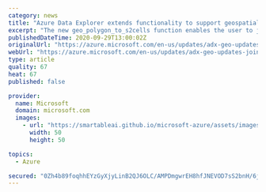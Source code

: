 ```yaml
---
category: news
title: "Azure Data Explorer extends functionality to support geospatial joins"
excerpt: "The new geo_polygon_to_s2cells function enables the user to join vast amount of geospatial timeseries data with polygons on S2 cells."
publishedDateTime: 2020-09-29T13:00:02Z
originalUrl: "https://azure.microsoft.com/en-us/updates/adx-geo-updates-joins/"
webUrl: "https://azure.microsoft.com/en-us/updates/adx-geo-updates-joins/"
type: article
quality: 67
heat: 67
published: false

provider:
  name: Microsoft
  domain: microsoft.com
  images:
    - url: "https://smartableai.github.io/microsoft-azure/assets/images/organizations/microsoft.com-50x50.jpg"
      width: 50
      height: 50

topics:
  - Azure

secured: "0Zh4b89foqhhEYzGyXjyLinB2QJ6OLC/AMPDmgwrEH8hfJNEVOD7sS2bnH/6jqrPmg0nFL+1IQ25v/RMlTcKPVECOfmuGW7g2MfH10NoawR9Ktl8JFowGlICahJHcCr5N5bC4CU08QqQPKWIZSirws3n84yNuur9+SBg39vIxm+28AjUxLSH77G+N8EoY6r1gL3yJOMSE9xn8xUmrBlcUAOd3EC3S2vBUEXM7lHFKtWHqF8I18b+j0MZ/XnbsiynQ+LKEtY+BkgP+kFm1GOtV7wZDDpuWqOy9EZPACCzBoN4SXGV0+2niz2ySNDgu5iPMHqlbPIXVpRwlej7ocDOk2PqaxBz6E/Qghw4eY3kuu4=;ZNMCSv7uT97E/h/oXlGmxQ=="
---
```


